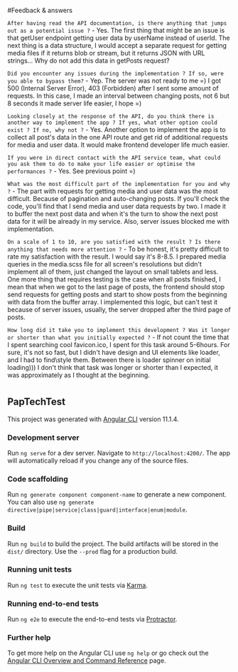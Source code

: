 #Feedback & answers

`After having read the API documentation, is there anything that jumps out as a potential issue ?` - Yes. The first thing that might be an issue is that getUser endpoint getting user data by userName instead of userId.
The next thing is a data structure, I would accept a separate request for getting media files if it returns blob or stream, but it returns JSON with URL strings... Why do not add this data in getPosts request?

`Did you encounter any issues during the implementation ? If so, were you able to bypass them?` - Yep. The server was not ready to me =) I got 500 (Internal Server Error), 403 (Forbidden) after I sent some amount of requests. In this case, I made an interval between changing posts, not 6 but 8 seconds it made server life easier, I hope =)

`Looking closely at the response of the API, do you think there is another way to implement the app ? If yes, what other option could exist ? If no, why not ?` - Yes. Another option to implement the app is to collect all post's data in the one API route and get rid of additional requests for media and user data. It would make frontend developer life much easier.

`If you were in direct contact with the API service team, what could you ask them to do to make your life easier or optimise the performances ?` - Yes. See previous point =)

`What was the most difficult part of the implementation for you and why ?` - The part with requests for getting media and user data was the most difficult. Because of pagination and auto-changing posts. If you'll check the code, you'll find that I send media and user data requests by two. I made it to buffer the next post data and when it's the turn to show the next post data for it will be already in my service. Also, server issues blocked me with implementation.

`On a scale of 1 to 10, are you satisfied with the result ? Is there anything that needs more attention ?` - To be honest, it's pretty difficult to rate my satisfaction with the result. I would say it's 8-8.5. I prepared media queries in the media.scss file for all screen's resolutions but didn't implement all of them, just changed the layout on small tablets and less. One more thing that requires testing is the case when all posts finished, I mean that when we got to the last page of posts, the frontend should stop send requests for getting posts and start to show posts from the beginning with data from the buffer array. I implemented this logic, but can't test it because of server issues, usually, the server dropped after the third page of posts.

`How long did it take you to implement this development ? Was it longer or shorter than what you initially expected ?` - If not count the time that I spent searching cool favicon.ico, I spent for this task around 5-6hours. For sure, it's not so fast, but I didn't have design and UI elements like loader, and I had to find\style them. Between there is loader spinner on initial loading))) I don't think that task was longer or shorter than I expected, it was approximately as I thought at the beginning.
#
#

## PapTechTest
This project was generated with [Angular CLI](https://github.com/angular/angular-cli) version 11.1.4.

### Development server

Run `ng serve` for a dev server. Navigate to `http://localhost:4200/`. The app will automatically reload if you change any of the source files.

### Code scaffolding

Run `ng generate component component-name` to generate a new component. You can also use `ng generate directive|pipe|service|class|guard|interface|enum|module`.

### Build

Run `ng build` to build the project. The build artifacts will be stored in the `dist/` directory. Use the `--prod` flag for a production build.

### Running unit tests

Run `ng test` to execute the unit tests via [Karma](https://karma-runner.github.io).

### Running end-to-end tests

Run `ng e2e` to execute the end-to-end tests via [Protractor](http://www.protractortest.org/).

### Further help

To get more help on the Angular CLI use `ng help` or go check out the [Angular CLI Overview and Command Reference](https://angular.io/cli) page.

